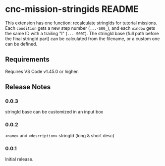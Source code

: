 # cnc-mission-stringids README

This extension has one function: recalculate stringIds for tutorial missions. Each `condition` gets a new step number (`...-S00_`), and each `window` gets the same ID with a trailing "I" (`...-S00I`). The stringId base (full path before the final stringId part) can be calculated from the filename, or a custom one can be defined.


## Requirements

Requires VS Code v1.45.0 or higher.

## Release Notes

### 0.0.3

stringId base can be customized in an input box

### 0.0.2

`<name>` and `<description>` stringId (long & short desc)

### 0.0.1

Initial release.
